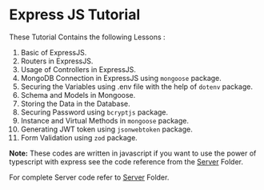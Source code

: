 # Express JS Tutorial

These Tutorial Contains the following Lessons :

1. Basic of ExpressJS.
2. Routers in ExpressJS.
3. Usage of Controllers in ExpressJS.
4. MongoDB Connection in ExpressJS using `mongoose` package.
5. Securing the Variables using .env file with the help of `dotenv` package.
6. Schema and Models in Mongoose.
7. Storing the Data in the Database.
8. Securing Password using `bcryptjs` package.
9. Instance and Virtual Methods in `mongoose` package.
10. Generating JWT token using `jsonwebtoken` package.
11. Form Validation using `zod` package.

**Note:** These codes are written in javascript if you want to use the power of typescript with express see the code reference from the [Server](https://github.com/PrathameshDhande22/Web-Development-Tutorial/tree/main/MERN/Server) Folder.

For complete Server code refer to [Server](https://github.com/PrathameshDhande22/Web-Development-Tutorial/tree/main/MERN/Server) Folder.
